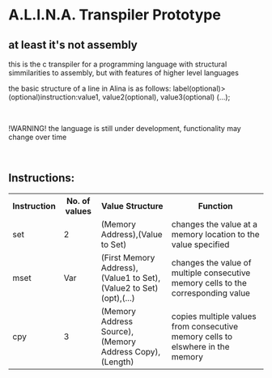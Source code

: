 <h1>A.L.I.N.A. Transpiler Prototype</h1>
<h2>at least it's not assembly</h2>
<p>this is the c transpiler for a programming language with structural simmilarities to assembly, but with features of higher level languages</p>
<p> the basic structure of a line in Alina is as follows: label(optional)>(optional)instruction:value1, value2(optional), value3(optional) (...);</p>
<br>
<p>!WARNING! the language is still under development, functionality may change over time</p>
<br>
<h2>Instructions:</h2>
<table>
  <tr><th>Instruction</th><th>No. of values</th><th>Value Structure</th><th>Function</th></tr>
  <tr><td>set</td><td>2</td><td>(Memory Address),(Value to Set)</td><td>changes the value at a memory location to the value specified</td></tr>
  <tr><td>mset</td><td>Var</td><td>(First Memory Address),(Value1 to Set),(Value2 to Set)(opt),(...)</td><td>changes the value of multiple consecutive memory cells to the corresponding value</td></tr>
  <tr><td>cpy</td><td>3</td><td>(Memory Address Source),(Memory Address Copy),(Length)</td><td>copies multiple values from consecutive memory cells to elswhere in the memory</td></tr>
</table>
